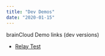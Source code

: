 ```yaml
---
title: "Dev Demos"
date: "2020-01-15"
---
```


brainCloud Demo links (dev versions)

- [Relay Test](https://getbraincloud.com/apidocs/dev-demos/relaytestapp/)
